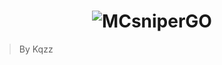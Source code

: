<h1 align="center">
  <img src="https://i.imgur.com/r3Vrtac.png" alt="MCsniperGO"></img>
</h1>

> By Kqzz
